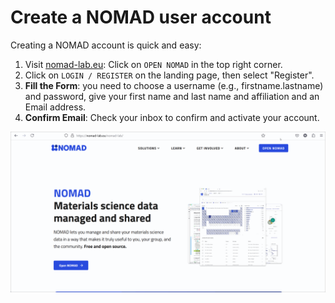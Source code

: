# Create a NOMAD user account

Creating a NOMAD account is quick and easy:

1. Visit [nomad-lab.eu](https://nomad-lab.eu): Click on ``OPEN NOMAD`` in the top right corner.
2. Click on ``LOGIN / REGISTER`` on the landing page, then select "Register".
3. **Fill the Form**: you need to choose a username (e.g., firstname.lastname) and password, give your first name and last name and affiliation and an Email address.
4. **Confirm Email**: Check your inbox to confirm and activate your account.

![NOMAD Registration](images/NOMAD_registration.gif)

